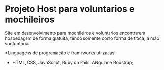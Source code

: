 # Projeto Host para voluntarios e mochileiros
Site em desenvolvimento para mochileiros e voluntarios encontrarem hospedagem de forma gratuita, tendo somente como forma de troca, a mão vontuntaria.

*Linguagens de programação e frameworks utlizadas:
- HTML, CSS, JavaScript, Ruby on Rails, ANgular e Boostrap;
